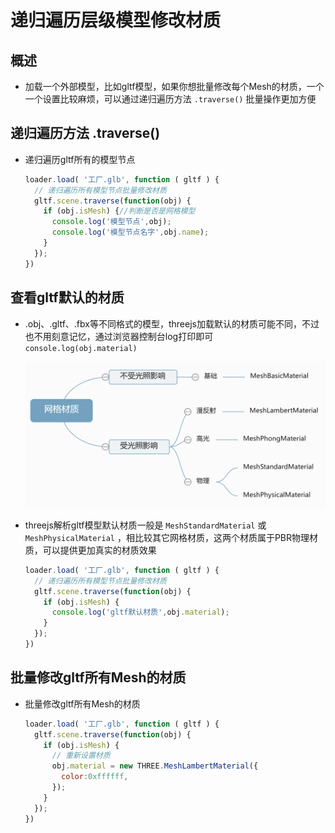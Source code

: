# 递归遍历层级模型修改材质

## 概述

+ 加载一个外部模型，比如gltf模型，如果你想批量修改每个Mesh的材质，一个一个设置比较麻烦，可以通过递归遍历方法 `.traverse()` 批量操作更加方便

## 递归遍历方法 .traverse()

+ 递归遍历gltf所有的模型节点

  ```js
  loader.load( '工厂.glb', function ( gltf ) {
    // 递归遍历所有模型节点批量修改材质
    gltf.scene.traverse(function(obj) {
      if (obj.isMesh) {//判断是否是网格模型
        console.log('模型节点',obj);
        console.log('模型节点名字',obj.name);
      }
    });
  })
  ```

## 查看gltf默认的材质

+ .obj、.gltf、.fbx等不同格式的模型，threejs加载默认的材质可能不同，不过也不用刻意记忆，通过浏览器控制台log打印即可 `console.log(obj.material)`

  ![网络材质](./images/网络材质.jpg)

+ threejs解析gltf模型默认材质一般是 `MeshStandardMaterial` 或 `MeshPhysicalMaterial` ，相比较其它网格材质，这两个材质属于PBR物理材质，可以提供更加真实的材质效果

  ```js
  loader.load( '工厂.glb', function ( gltf ) {
    // 递归遍历所有模型节点批量修改材质
    gltf.scene.traverse(function(obj) {
      if (obj.isMesh) {
        console.log('gltf默认材质',obj.material);
      }
    });
  })
  ```

## 批量修改gltf所有Mesh的材质

+ 批量修改gltf所有Mesh的材质

  ```js
  loader.load( '工厂.glb', function ( gltf ) {
    gltf.scene.traverse(function(obj) {
      if (obj.isMesh) {
        // 重新设置材质
        obj.material = new THREE.MeshLambertMaterial({
          color:0xffffff,
        });
      }
    });
  })
  ```
